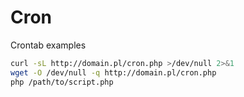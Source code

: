 # Cron

Crontab examples
```bash
curl -sL http://domain.pl/cron.php >/dev/null 2>&1
wget -O /dev/null -q http://domain.pl/cron.php
php /path/to/script.php
```
